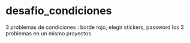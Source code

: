 # desafio_condiciones
3 problemas de condiciones : borde rojo, elegir stickers, password
los 3 problemas en un mismo proyectos
